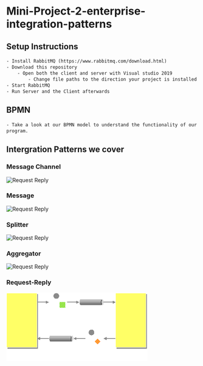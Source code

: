 # Mini-Project-2-enterprise-integration-patterns
## Setup Instructions
	- Install RabbitMQ (https://www.rabbitmq.com/download.html)
	- Download this repository
		- Open both the client and server with Visual studio 2019
			- Change file paths to the direction your project is installed
	- Start RabbitMQ
	- Run Server and the Client afterwards
	
## BPMN
	- Take a look at our BPMN model to understand the functionality of our program.
	
## Intergration Patterns we cover

### Message Channel
![Request Reply](https://www.enterpriseintegrationpatterns.com/img/MessageChannelSolution.gif)
### Message
![Request Reply](https://www.enterpriseintegrationpatterns.com/img/MessageChannelSolution.gif)
### Splitter
![Request Reply](https://www.enterpriseintegrationpatterns.com/img/MessageChannelSolution.gif)
### Aggregator
![Request Reply](https://www.enterpriseintegrationpatterns.com/img/MessageChannelSolution.gif)
### Request-Reply
![Request Reply](Patterns/RequestReply.png)
